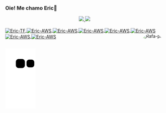 ### Oie! Me chamo Eric👋
<div align="center">
  <a href="https://github.com/ericmelomp">
  <img height="150em" src="https://github-readme-stats.vercel.app/api?username=ericmelomp&show_icons=true&theme=highcontrast&include_all_commits=true&count_private=true"/>
  <img height="150em" src="https://github-readme-stats.vercel.app/api/top-langs/?username=ericmelomp&layout=compact&langs_count=7&theme=highcontrast"/>
</div>
  <div style="display: inline_block"><br>
  <img align="center" alt="Eric-TF" height="60" width="80" src="https://cdn.jsdelivr.net/gh/devicons/devicon/icons/terraform/terraform-original.svg">
  <img align="center" alt="Eric-AWS" height="60" width="80" src="https://cdn.jsdelivr.net/gh/devicons/devicon/icons/amazonwebservices/amazonwebservices-original.svg">
  <img align="center" alt="Eric-AWS" height="60" width="80" src="https://cdn.jsdelivr.net/gh/devicons/devicon/icons/git/git-original.svg">
  <img align="center" alt="Eric-AWS" height="60" width="80" src="https://cdn.jsdelivr.net/gh/devicons/devicon/icons/gitlab/gitlab-original.svg">
  <img align="center" alt="Eric-AWS" height="60" width="80" src="https://cdn.jsdelivr.net/gh/devicons/devicon/icons/docker/docker-original.svg">
  <img align="center" alt="Eric-AWS" height="60" width="80" src="https://cdn.jsdelivr.net/gh/devicons/devicon/icons/vscode/vscode-original.svg">
  <img align="center" alt="Eric-AWS" height="60" width="80" src="https://cdn.jsdelivr.net/gh/devicons/devicon/icons/photoshop/photoshop-plain.svg">
  <img align="center" alt="Eric-AWS" height="60" width="80" src="https://cdn.jsdelivr.net/gh/devicons/devicon/icons/linux/linux-original.svg">
  <img align="right" alt="Rafa-pic" height="200" style="border-radius:50px;" src="https://upload.wikimedia.org/wikipedia/commons/c/c5/TecBan_sobreBRANCO.png">
</div>
</div>
  
  ##
  
  <div> 
  
  ![Snake animation](https://github.com/rafaballerini/rafaballerini/blob/output/github-contribution-grid-snake.svg)
 
</div>
